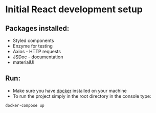 # Initial React development setup

## Packages installed:

- Styled components
- Enzyme for testing
- Axios - HTTP requests
- JSDoc - documentation
- materialUI

## Run:
- Make sure you have [docker](https://www.docker.com/get-started) installed on your machine
- To run the project simply in the root directory in the console type:
```ps
docker-compose up
```
